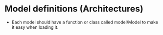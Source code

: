 # Model definitions (Architectures)
- Each model should have a function or class called model/Model to make it easy when loading it.
